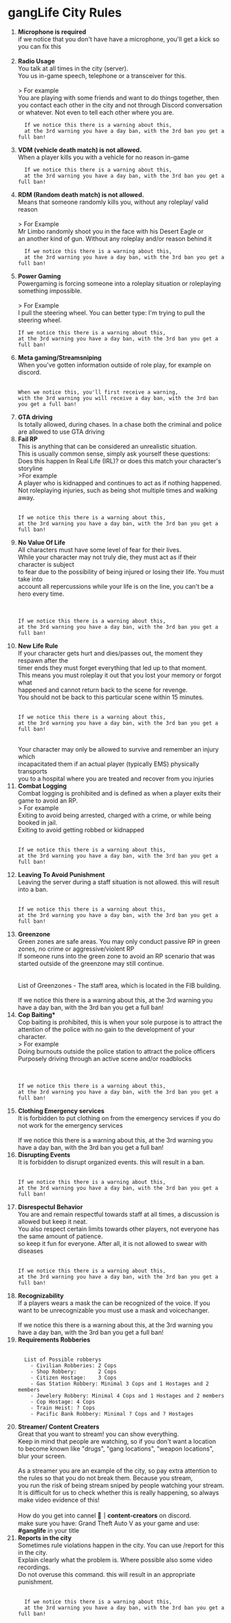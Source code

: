 # gangLife City Rules
<ol>
  <li>
      <strong>Microphone is required</strong><br>
      if we notice that you don't have have a microphone, you'll get a kick so you can fix this
      <br><br>
  </li>
  
  <li>
      <strong>Radio Usage</strong><br>      
      You talk at all times in the city (server).<br>
      You us in-game speech, telephone or a transceiver for this.
      <br><br>
      > For example<br>
      You are playing with some friends and want to do things together, 
      then you contact each other in the city and not through Discord 
      conversation or whatever.  Not even to tell each other where you are.
      <br>

      If we notice this there is a warning about this, 
      at the 3rd warning you have a day ban, with the 3rd ban you get a full ban!
  </li>
  
  <li>
      <strong>VDM (vehicle death match) is not allowed.</strong><br>
      When a player kills you with a vehicle for no reason in-game<br>
      
      If we notice this there is a warning about this, 
      at the 3rd warning you have a day ban, with the 3rd ban you get a full ban!
  </li>

  <li>
      <strong>RDM (Random death match) is not allowed.</strong><br>
      Means that someone randomly kills you, without any roleplay/ valid reason
      <br><br>
      > For Example<br>
      Mr Limbo randomly shoot you in the face with his Desert Eagle or<br>
      an another kind of gun. Without any roleplay and/or reason behind it

      If we notice this there is a warning about this, 
      at the 3rd warning you have a day ban, with the 3rd ban you get a full ban!
  </li>

  <li>
    <strong>Power Gaming</strong><br>
    Powergaming is forcing someone into a roleplay situation or roleplaying something impossible.
    <br><br>
    > For Example<br>
    I pull the steering wheel. You can better type:  I'm trying to pull the steering wheel.

    If we notice this there is a warning about this, 
    at the 3rd warning you have a day ban, with the 3rd ban you get a full ban!
  </li>

  <li>
    <strong>Meta gaming/Streamsniping</strong><br>
    When you've gotten information outside of role play, for example on discord.
    <br><br>
    
    When we notice this, you'll first receive a warning, 
    with the 3rd warning you will receive a day ban, with the 3rd ban you get a full ban!
  </li>

  <li>
    <strong>GTA driving</strong><br>
    Is totally allowed, during chases. In a chase both the criminal and police are allowed to use GTA driving    
  </li>

  <li>
    <strong>Fail RP</strong><br>
    This is anything that can be considered an unrealistic situation.<br>
    This is usually common sense, simply ask yourself these questions: <br>
    Does this happen In Real Life (IRL)?  or does this match your character's storyline
    <br>
    >For example<br>
    A player who is kidnapped and continues to act as if nothing happened.<br>
    Not roleplaying injuries, such as being shot multiple times and walking away.
    <br><br>
    
    If we notice this there is a warning about this, 
    at the 3rd warning you have a day ban, with the 3rd ban you get a full ban!
  </li>

  <li>
    <strong>No Value Of Life</strong><br>
    All characters must have some level of fear for their lives.<br>
    While your character may not truly die, they must act as if their character is subject<br> 
    to fear due to the possibility of being injured or losing their life. You must take into<br> 
    account all repercussions while your life is on the line, you can't be a hero every time.<br>
    <br><br>
    
    If we notice this there is a warning about this, 
    at the 3rd warning you have a day ban, with the 3rd ban you get a full ban!
  </li>

  <li>
    <strong>New Life Rule</strong><br>
    If your character gets hurt and dies/passes out, the moment they respawn after the<br> 
    timer ends they must forget everything that led up to that moment. <br>
    This means you must roleplay it out that you lost your memory or forgot what<br> 
    happened and cannot return back to the scene for revenge.<br> 
    You should not be back to this particular scene within 15 minutes.
    <br><br>
    
    If we notice this there is a warning about this, 
    at the 3rd warning you have a day ban, with the 3rd ban you get a full ban!
  <br>
    Your character may only be allowed to survive and remember an injury which <br>
    incapacitated them if an actual player (typically EMS) physically transports <br>
    you to a hospital where you are treated and recover from you injuries
  </li>

  <li>
    <strong>Combat Logging</strong><br>
    Combat logging is prohibited and is defined as when a player exits their game to avoid an RP.<br>    
    > For example<br>
    Exiting to avoid being arrested, charged with a crime, or while being booked in jail.<br>
    Exiting to avoid getting robbed or kidnapped<br><br>

    If we notice this there is a warning about this, 
    at the 3rd warning you have a day ban, with the 3rd ban you get a full ban!
  </li>

  <li>
    <strong>Leaving To Avoid Punishment</strong><br>
    Leaving the server during a staff situation is not allowed. this will result into a ban.
    <br><br>

    If we notice this there is a warning about this, 
    at the 3rd warning you have a day ban, with the 3rd ban you get a full ban!
  </li>

  <li>
    <strong>Greenzone</strong><br>
    Green zones are safe areas. You may only conduct passive RP in green zones, no crime or aggressive/violent RP<br>
    If someone runs into the green zone to avoid an RP scenario that was started outside of the greenzone may still continue.<br>
    <br><br>
    List of Greenzones
      - The staff area, which is located in the FIB building.      
    <br><br>
    If we notice this there is a warning about this, 
    at the 3rd warning you have a day ban, with the 3rd ban you get a full ban!
  </li>

  <li>
    <strong>Cop Baiting*</strong><br>
    Cop baiting is prohibited, this is when your sole purpose is to attract the attention of the police with no gain to the development of your character.<br>
    > For example<br>
    Doing burnouts outside the police station to attract the police officers<br>
    Purposely driving through an active scene and/or roadblocks<br>
    <br><br>

    If we notice this there is a warning about this, 
    at the 3rd warning you have a day ban, with the 3rd ban you get a full ban!
  </li>

  <li>
    <strong>Clothing Emergency services</strong><br>
    It is forbidden to put clothing on from the emergency services if you do not work for the emergency services
    <br><br>
    If we notice this there is a warning about this, 
    at the 3rd warning you have a day ban, with the 3rd ban you get a full ban!
  </li>

  <li>
    <strong>Disrupting Events</strong><br>
    It is forbidden to disrupt organized events. this will result in a ban.
    <br><br>

    If we notice this there is a warning about this, 
    at the 3rd warning you have a day ban, with the 3rd ban you get a full ban!
  </li>

  <li>
    <strong>Disrespectul Behavior</strong><br>
    You are and remain respectful towards staff at all times, a discussion is allowed but keep it neat. <br>
    You also respect certain limits towards other players, not everyone has the same amount of patience.<br> 
    so keep it fun for everyone. After all, it is not allowed to swear with diseases<br><br>
    
    If we notice this there is a warning about this, 
    at the 3rd warning you have a day ban, with the 3rd ban you get a full ban!
  </li>

  <li>
    <strong>Recognizability</strong><br>
    If a players wears a mask the can be recognized of the voice. If you want to be unrecognizable you must use a mask and voicechanger.
    <br><br>
    If we notice this there is a warning about this, 
    at the 3rd warning you have a day ban, with the 3rd ban you get a full ban!
  </li>

  <li>
    <strong>Requirements Robberies</strong><br><br>

      List of Possible robberys
        - Civilian Robberies: 2 Cops
        - Shop Robbery:       2 Cops
        - Citizen Hostage:    3 Cops
        - Gas Station Robbery: Minimal 3 Cops and 1 Hostages and 2 members
        - Jewelery Robbery: Minimal 4 Cops and 1 Hostages and 2 members
        - Cop Hostage: 4 Cops
        - Train Heist: ? Cops
        - Pacific Bank Robbery: Minimal ? Cops and ? Hostages
    
  </li>


  <li>
      <strong>Streamer/ Content Creaters</strong><br>
      Great that you want to stream! you can show everything.<br> 
      Keep in mind that people are watching, so if you don't want a location<br> 
      to become known like "drugs", "gang locations", "weapon locations",  blur your screen.
      <br><br>
      As a streamer you are an example of the city, so pay extra attention to<br>
      the rules so that you do not break them. Because you stream,<br>
      you run the risk of being stream sniped by people watching your stream.<br> 
      It is difficult for us to check whether this is really happening, so always make video evidence of this!
      <br><br>
      How do you get into cannel <strong>⁠🎥｜content-creators</strong> on discord.<br>
      make sure you have: Grand Theft Auto V as your game and use: <strong>#ganglife</strong> in your title        
  </li>

  <li>
      <strong>Reports in the city</strong><br>
        Sometimes rule violations happen in the city. You can use /report for this in the city.<br> 
        Explain clearly what the problem is. Where possible also some video recordings.<br>
        Do not overuse this command. this will result in an appropriate punishment.
      <br><br>
      
      If we notice this there is a warning about this, 
      at the 3rd warning you have a day ban, with the 3rd ban you get a full ban!
  </li>
</ol>
